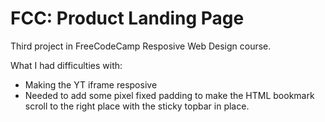 # FCC: Product Landing Page

Third project in FreeCodeCamp Resposive Web Design course.


What I had difficulties with:
- Making the YT iframe resposive
- Needed to add some pixel fixed padding to make the HTML bookmark scroll to the
 right place with the sticky topbar in place.